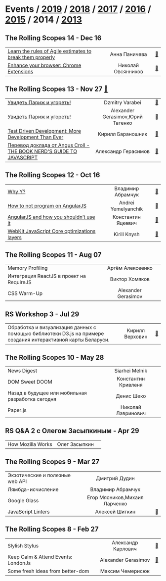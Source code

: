 # Events / [2019](&#x2F;2019.md) / [2018](&#x2F;2018.md) / [2017](&#x2F;2017.md) / [2016](&#x2F;2016.md) / [2015](&#x2F;2015.md) / 2014 / [2013](&#x2F;2013.md) 

## The Rolling Scopes 14 - Dec 16 
| | | |
| --- | :---: | --- |
| [Learn the rules of Agile estimates to break them properly](https:&#x2F;&#x2F;www.youtube.com&#x2F;watch?v&#x3D;gmwqP0uxxQA) | Анна Паничева | [:notebook:](http:&#x2F;&#x2F;rolling-scopes.github.io&#x2F;slides&#x2F;rs14&#x2F;Agile-Estimations)  |
| [Enhance your browser: Chrome Extensions](https:&#x2F;&#x2F;www.youtube.com&#x2F;watch?v&#x3D;2HuKwwhpsgE) | Николай Овсянников | [:notebook:](http:&#x2F;&#x2F;rolling-scopes.github.io&#x2F;slides&#x2F;rs14&#x2F;ChromeExtensions)  |
## The Rolling Scopes 13 - Nov 27 [:movie_camera:](https:&#x2F;&#x2F;www.youtube.com&#x2F;watch?v&#x3D;pvFz9ob-mik)
| | | |
| --- | :---: | --- |
| [Увидеть Париж и угореть!](https:&#x2F;&#x2F;www.youtube.com&#x2F;watch?v&#x3D;QaX3yJpG6co) | Dzmitry Varabei | [:notebook:](http:&#x2F;&#x2F;rolling-scopes.github.io&#x2F;slides&#x2F;rs13&#x2F;dotJS-overview)  |
| [Увидеть Париж и угореть!](https:&#x2F;&#x2F;www.youtube.com&#x2F;watch?v&#x3D;QaX3yJpG6co) | Alexander Gerasimov,Юрий Татенко | [:notebook:](http:&#x2F;&#x2F;rolling-scopes.github.io&#x2F;slides&#x2F;rs13&#x2F;dotJS-overview&#x2F;yt&#x2F;dotCSS.pptx)  |
| [Test Driven Development: More Development Than Ever](https:&#x2F;&#x2F;www.youtube.com&#x2F;watch?v&#x3D;zKiBHzGZeAg) | Кирилл Бараношник | [:notebook:](http:&#x2F;&#x2F;www.slideshare.net&#x2F;kirbarn&#x2F;test-driven-development-more-development-than-ever)  |
| [Перевод доклада от Angus Croll - THE BOOK NERD&#39;S GUIDE TO JAVASCRIPT](https:&#x2F;&#x2F;www.youtube.com&#x2F;watch?v&#x3D;7jaHLuepZZQ) | Александр Герасимов | [:notebook:](https:&#x2F;&#x2F;speakerdeck.com&#x2F;anguscroll&#x2F;the-book-nerds-guide-to-javascript)  |
## The Rolling Scopes 12 - Oct 16 
| | | |
| --- | :---: | --- |
| [Why Y?](https:&#x2F;&#x2F;www.youtube.com&#x2F;watch?v&#x3D;hZiMuwrYBEw) | Владимир Абрамчук | [:notebook:](http:&#x2F;&#x2F;goo.gl&#x2F;J2lSy7)  |
| [How to not program on AngularJS](https:&#x2F;&#x2F;www.youtube.com&#x2F;watch?v&#x3D;IDvb3QI98Uc) | Andrei Yemelyanchik | [:notebook:](http:&#x2F;&#x2F;goo.gl&#x2F;yCbfQz)  |
| [AngularJS and how you shouldn’t use it](https:&#x2F;&#x2F;www.youtube.com&#x2F;watch?v&#x3D;efM-0sxCUxs) | Константин Яцкевич | [:notebook:](http:&#x2F;&#x2F;goo.gl&#x2F;hYL3yP)  |
| [WebKit JavaScript Core optimizations layers](https:&#x2F;&#x2F;www.youtube.com&#x2F;watch?v&#x3D;xALTXSE8GQA) | Kirill Knysh | [:notebook:](http:&#x2F;&#x2F;goo.gl&#x2F;guASWu)  |
## The Rolling Scopes 11 - Aug 07 
| | | |
| --- | :---: | --- |
| Memory Profiling | Артём Алексеенко |   |
| Интеграция ReactJS в проект на RequireJS | Виктор Хомяков |   |
| CSS Warm-Up | Alexander Gerasimov |   |
## RS Workshop 3 - Jul 29 
| | | |
| --- | :---: | --- |
| Обработка и визуализация данных с помощью библиотеки D3.js на примере создания интерактивной карты Беларуси. | Кирилл Верховин | [:notebook:](http:&#x2F;&#x2F;rolling-scopes.github.io&#x2F;slides&#x2F;rsw-3-d3&#x2F;d3-demo.zip)  |
## The Rolling Scopes 10 - May 28 
| | | |
| --- | :---: | --- |
| News Digest | Siarhei Melnik |   |
| DOM Sweet DOOM | Константин Кривленя |   |
| Назад в будущее или мобильная разработка сегодня | Денис Шеко |   |
| Paper.js | Николай Лавринович |   |
## RS Q&amp;A 2 с Олегом Засыпкиным - Apr 29 
| | | |
| --- | :---: | --- |
| How Mozilla Works | Олег Засыпкин |   |
## The Rolling Scopes 9 - Mar 27 
| | | |
| --- | :---: | --- |
| Экзотические и полезные web API | Дмитрий Дудин |   |
| Лямбда-исчисление | Владимир Абрамчук |   |
| Google Glass | Егор Мясников,Михаил Ларченко |   |
| JavaScript Linters | Алексей Шиткин | [:notebook:](http:&#x2F;&#x2F;rolling-scopes.github.io&#x2F;slides&#x2F;rs9&#x2F;JavaScript-Linters&#x2F;slides.html)  |
## The Rolling Scopes 8 - Feb 27 
| | | |
| --- | :---: | --- |
| Slylish Stylus | Александр Карлович | [:notebook:](http:&#x2F;&#x2F;rolling-scopes.github.io&#x2F;slides&#x2F;rs8&#x2F;stylish-stylus&#x2F;slides)  |
| Keep Calm &amp; Attend Events: LondonJs | Alexander Gerasimov | [:notebook:](http:&#x2F;&#x2F;rolling-scopes.github.io&#x2F;slides&#x2F;rs8&#x2F;londonjs-talk)  |
| Some fresh ideas from better-dom | Максим Чемерисюк |   |
